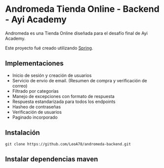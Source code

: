 # Andromeda Tienda Online - Backend - Ayi Academy

Andromeda es una Tienda Online diseñada para el desafío final de Ayi Academy.

Este proyecto fué creado utilizando [Spring](https://spring.io/).

## Implementaciones

* Inicio de sesión y creación de usuarios
* Servicio de envio de email. (Resumen de compra y verificación de correo)
* Filtrado por categorías
* Manejo de excepciones con formato de respuesta
* Respuesta estandarizada para todos los endpoints
* Hasheo de contraseñas
* Verificación de usuarios
* Paginado incorporado

## Instalación
```
git clone https://github.com/LeoA78/andromeda-backend.git
```

## Instalar dependencias maven
